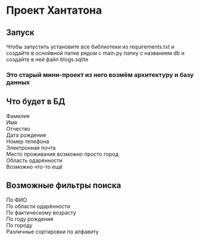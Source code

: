 # Проект Хантатона
## Запуск
Чтобы запустить установите все библиотеки из requirements.txt и создайте в оснойвной папке рядом с main.py папку с названием db и создайте в ней файл blogs.sqlite

### Это старый мини-проект из него возмём архитектуру и базу данных  

## Что будет в БД
Фамилия  
Имя  
Отчество  
Дата рождения  
Номер телефона  
Электронная почта  
Место проживания возможно просто город  
Область одарённости  
Возможно что-то ещё
## Возможные фильтры поиска
По ФИО  
По области одарённости  
По фактическому возрасту  
По году рождения  
По городу  
Различные сортировки по алфавиту 